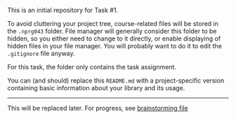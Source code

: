 This is an initial repository for Task #1.

To avoid cluttering your project tree, course-related files will
be stored in the `.nprg043` folder. File manager will generally
consider this folder to be hidden, so you either need to change
to it directly, or enable displaying of hidden files in your
file manager. You will probably want to do it to edit the
`.gitignore` file anyway.

For this task, the folder only contains the task assignment.

You can (and should) replace this `README.md` with a project-specific
version containing basic information about your library and its usage.

***

This will be replaced later. For progress, see [brainstorming file](BRAINSTORM.md)
